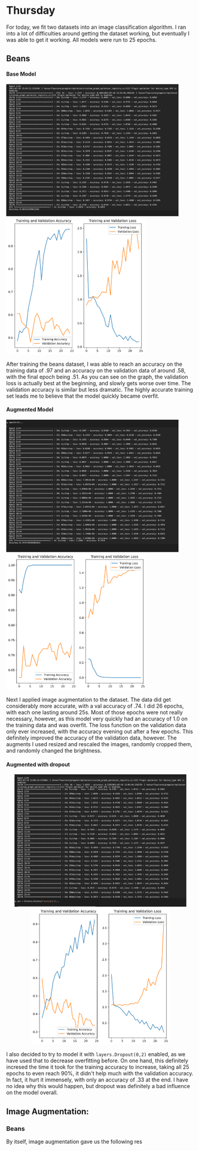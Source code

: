 # Thursday 

For today, we fit two datasets into an image classification algorithm. I ran into a lot of difficulties around getting the dataset working, but eventually I was able to get it working. All models were run to 25 epochs.

## Beans

#### Base Model 



<p float="left">
  <img src="beans_orig.png" alt="beans_orig" style="zoom: 45%;" />
  <img src="beans_orig_graph.png" alt="beans_orig_graph" style="zoom: 57%;" />
</p>







After training the beans dataset, I was able to reach an accuracy on the training data of .97 and an accuracy on the validation data of around .58, with the final epoch being .51. As you can see on the graph, the validation loss is actually best at  the beginning, and slowly gets worse over time. The validation accuracy is similar but less dramatic. The highly accurate training set leads me to believe that the model quickly became overfit. 

#### Augmented Model

<p float="middle">
  <img src="thurs2img/beans_aug.png" alt="beans_aug" style="zoom: 45%;" />
  <img src="thurs2img/beans_aug_graph.png" alt="beans_aug_graph" style="zoom: 57%;" />
</p>





Next I applied image augmentation to the dataset. The data did get considerably more accurate, with a val accuracy of .74. I did 26 epochs, with each one lasting around 25s. Most of those epochs were not really necessary, however, as this model very quickly had an accuracy of 1.0 on the training data and was overfit. The loss function on the validation data only ever increased, with the accuracy evening out after a few epochs. This definitely improved the accuracy of the validation data, however. The augments I used resized and rescaled the images, randomly cropped them, and randomly changed the brightness. 

#### Augmented with dropout

<p align="middle">
  <img src="thurs2img/beans_aug_dropout.png" alt="beans_aug_dropout" style="zoom: 45%;" />
  <img src="thurs2img/beans_aug_dropout_graph.png" alt="beans_aug_dropout_graph" style="zoom: 57%;" />
</p>

I also decided to try to model it with ```layers.Dropout(0,2)``` enabled, as we have used that to decrease overfitting before. On one hand, this definitely incresed the time it took for the training accuracy to increase, taking all 25 epochs to even reach 90%, it didn't help much with the validation accuracy. In fact, it hurt it immensely, with only an accuracy of .33 at the end. I have no idea why this would happen, but dropout was definitely a bad influence on the model overall. 









## Image Augmentation: 

### Beans 

By itself, image augmentation gave us the following res